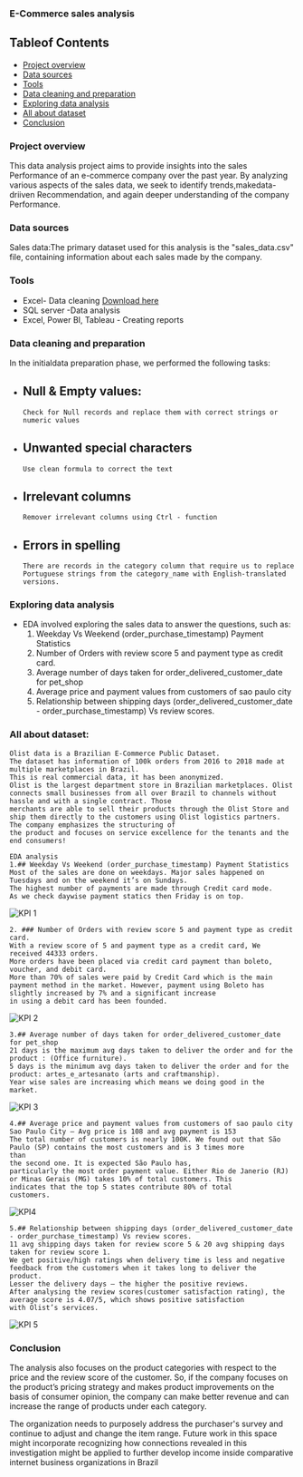 ### E-Commerce sales analysis

## Tableof Contents

- [Project overview](#project-overview)
- [Data sources](#data-sources)
- [Tools](#tools)
- [Data cleaning and preparation](#data-cleaning-and-preparation)
- [Exploring data analysis](#exploring-data-analysis)
- [All about dataset](#all-about-dataset)
- [Conclusion](#conclusion)

### Project overview

This data analysis project aims to provide insights into the sales Performance of an e-commerce company over the past year. By analyzing various aspects of the sales data, we seek to identify trends,makedata-driiven Recommendation, and again deeper understanding of the company Performance.

### Data sources

Sales data:The primary dataset used for this analysis is the "sales_data.csv" file, containing information about each sales made by the company.

### Tools

- Excel- Data cleaning [Download here](https://www.office.com/)
- SQL server -Data analysis
- Excel, Power BI, Tableau - Creating reports


### Data cleaning and preparation

In the initialdata preparation phase, we performed the following tasks:
- ## Null & Empty values:
      Check for Null records and replace them with correct strings or numeric values

- ## Unwanted special characters
      Use clean formula to correct the text

- ## Irrelevant columns
      Remover irrelevant columns using Ctrl - function
  
- ## Errors in spelling
      There are records in the category column that require us to replace Portuguese strings from the category_name with English-translated versions.

### Exploring data analysis
  - EDA involved exploring the sales data to answer the questions, such as:
    1. Weekday Vs Weekend (order_purchase_timestamp) Payment Statistics
    2. Number of Orders with review score 5 and payment type as credit card.
    3. Average number of days taken for order_delivered_customer_date for pet_shop
    4. Average price and payment values from customers of sao paulo city
    5. Relationship between shipping days (order_delivered_customer_date - order_purchase_timestamp) Vs review scores.


### All about dataset:
    Olist data is a Brazilian E-Commerce Public Dataset.
    The dataset has information of 100k orders from 2016 to 2018 made at multiple marketplaces in Brazil.
    This is real commercial data, it has been anonymized.
    Olist is the largest department store in Brazilian marketplaces. Olist connects small businesses from all over Brazil to channels without hassle and with a single contract. Those 
    merchants are able to sell their products through the Olist Store and ship them directly to the customers using Olist logistics partners. The company emphasizes the structuring of 
    the product and focuses on service excellence for the tenants and the end consumers!

    EDA analysis
    1.## Weekday Vs Weekend (order_purchase_timestamp) Payment Statistics
    Most of the sales are done on weekdays. Major sales happened on Tuesdays and on the weekend it’s on Sundays. 
    The highest number of payments are made through Credit card mode. 
    As we check daywise payment statics then Friday is on top.
    
![KPI 1](https://github.com/saibamane/E-Commerce-Sales-Analysis/assets/154344179/dc5a23f3-6647-494b-a1ea-c1add479e9d5)

    2. ### Number of Orders with review score 5 and payment type as credit card.
    With a review score of 5 and payment type as a credit card, We received 44333 orders.
    More orders have been placed via credit card payment than boleto, voucher, and debit card.
    More than 70% of sales were paid by Credit Card which is the main payment method in the market. However, payment using Boleto has 
    slightly increased by 7% and a significant increase 
    in using a debit card has been founded.

![KPI 2](https://github.com/saibamane/E-Commerce-Sales-Analysis/assets/154344179/3a874273-f5e3-4762-9b23-fe60a215af7e)
   
    3.## Average number of days taken for order_delivered_customer_date for pet_shop
    21 days is the maximum avg days taken to deliver the order and for the product : (Office furniture).
    5 days is the minimum avg days taken to deliver the order and for the product: artes_e_artesanato (arts and craftmanship).
    Year wise sales are increasing which means we doing good in the market.

![KPI 3](https://github.com/saibamane/E-Commerce-Sales-Analysis/assets/154344179/78e45703-c5bb-4cf0-9f9f-945cd4e61593)
 
    4.## Average price and payment values from customers of sao paulo city
    Sao Paulo City – Avg price is 108 and avg payment is 153
    The total number of customers is nearly 100K. We found out that São Paulo (SP) contains the most customers and is 3 times more 
    than 
    the second one. It is expected São Paulo has, 
    particularly the most order payment value. Either Rio de Janerio (RJ) or Minas Gerais (MG) takes 10% of total customers. This 
    indicates that the top 5 states contribute 80% of total 
    customers.

![KPI4](https://github.com/saibamane/E-Commerce-Sales-Analysis/assets/154344179/5637736f-5995-4efa-be7b-f33eb251353c)
    
    5.## Relationship between shipping days (order_delivered_customer_date - order_purchase_timestamp) Vs review scores.
    11 avg shipping days taken for review score 5 & 20 avg shipping days taken for review score 1.
    We get positive/high ratings when delivery time is less and negative feedback from the customers when it takes long to deliver the 
    product.
    Lesser the delivery days – the higher the positive reviews.
    After analysing the review scores(customer satisfaction rating), the average score is 4.07/5, which shows positive satisfaction 
    with Olist’s services.

![KPI 5](https://github.com/saibamane/E-Commerce-Sales-Analysis/assets/154344179/a265e003-8956-4602-834b-4ba5a12f8301)

### Conclusion

The analysis also focuses on the product categories with respect to the price and the review score of the customer. So, if the company focuses on the product’s pricing strategy and makes product improvements on the basis of consumer opinion, the company can make better revenue and can increase the range of products under each category. 

The organization needs to purposely address the purchaser's survey and continue to adjust and change the item range. Future work in this space might incorporate recognizing how connections revealed in this investigation might be applied to further develop income inside comparative internet business organizations in Brazil


